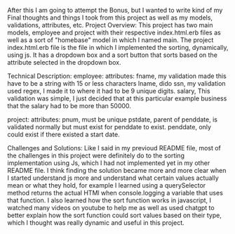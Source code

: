 After this I am going to attempt the Bonus, but I wanted to write kind of my Final thoughts and things I took from this project as well as my models, validations, attributes, etc.
Project Overview:
This project has two main models, employee and project with their respective index.html.erb files as well as a sort of "homebase" model in which I named main.
The project index.html.erb file is the file in which I implemented the sorting, dynamically, using js. It has a dropdown box and a sort button that sorts based on the attribute selected in
the dropdown box.

Technical Description:
employee:
    attributes:
        fname, my validation made this have to be a string with 15 or less characters 
        lname, dido
        ssn, my validation used regex, I made it to where it had to be 9 unique digits.
        salary, This validation was simple, I just decided that at this particular example business that the salary had to be more than 50000.

project:
    attributes:
        pnum, must be unique 
        pstdate, parent of penddate, is validated normally but must exist for penddate to exist.
        penddate, only could exist if there existed a start date.

Challenges and Solutions:
Like I said in my previoud README file, most of the challenges in this project were definitely do to the sorting implementation using Js, which I had not implemented yet in my other 
README file. I think finding the solution became more and more clear when I started understand js more and understand what certain values actually mean or what they hold, for example 
I learned using a querySelector method returns the actual HTMl when console.logging a variable that uses that function. I also learned how the sort function works in javascript, I watched
many videos on youtube to help me as well as used chatgpt to better explain how the sort function could sort values based on their type, which I thought was really dynamic and useful in this 
project.


